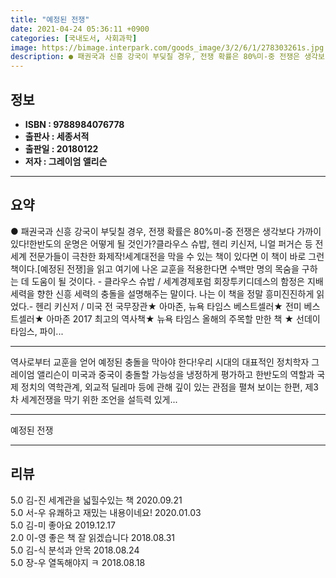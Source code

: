 ```yaml
---
title: "예정된 전쟁"
date: 2021-04-24 05:36:11 +0900
categories: [국내도서, 사회과학]
image: https://bimage.interpark.com/goods_image/3/2/6/1/278303261s.jpg
description: ● 패권국과 신흥 강국이 부딪칠 경우, 전쟁 확률은 80%미-중 전쟁은 생각보다 가까이 있다!한반도의 운명은 어떻게 될 것인가?클라우스 슈밥, 헨리 키신저, 니얼 퍼거슨 등 전 세계 전문가들이 극찬한 화제작!세계대전을 막을 수 있는 책이 있다면 이 책이 바로 그런 책이다.[예정된 전쟁
---
```


## **정보**

- **ISBN : 9788984076778**
- **출판사 : 세종서적**
- **출판일 : 20180122**
- **저자 : 그레이엄 앨리슨**

------



## **요약**

●  패권국과 신흥 강국이 부딪칠 경우, 전쟁 확률은 80%미-중 전쟁은 생각보다 가까이 있다!한반도의 운명은 어떻게 될 것인가?클라우스 슈밥, 헨리 키신저, 니얼 퍼거슨 등 전 세계 전문가들이 극찬한 화제작!세계대전을 막을 수 있는 책이 있다면 이 책이 바로 그런 책이다.[예정된 전쟁]을 읽고 여기에 나온 교훈을 적용한다면 수백만 명의 목숨을 구하는 데 도움이 될 것이다. - 클라우스 슈밥 / 세계경제포럼 회장투키디데스의 함정은 지배 세력을 향한 신흥 세력의 충돌을 설명해주는 말이다. 나는 이 책을 정말 흥미진진하게 읽었다.- 헨리 키신저 / 미국 전 국무장관★ 아마존, 뉴욕 타임스 베스트셀러★ 전미 베스트셀러★ 아마존 2017 최고의 역사책★ 뉴욕 타임스 올해의 주목할 만한 책 ★ 선데이 타임스, 파이...

------

역사로부터 교훈을 얻어 예정된 충돌을 막아야 한다!우리 시대의 대표적인 정치학자 그레이엄 앨리슨이 미국과 중국이 충돌할 가능성을 냉정하게 평가하고 한반도의 역할과 국제 정치의 역학관계, 외교적 딜레마 등에 관해 깊이 있는 관점을 펼쳐 보이는 한편, 제3차 세계전쟁을 막기 위한 조언을 설득력 있게... 

------


예정된 전쟁 

------


## **리뷰** 

5.0 김-진 세계관을 넓힐수있는 책 2020.09.21 <br/>5.0 서-우 유쾌하고 재밌는 내용이네요! 2020.01.03 <br/>5.0 김-미 좋아요 2019.12.17 <br/>2.0 이-영 좋은 책 잘 읽겠습니다
 2018.08.31 <br/>5.0 김-식 분석과 안목 2018.08.24 <br/>5.0 장-우 열독해야지 ㅋ 2018.08.18 <br/>